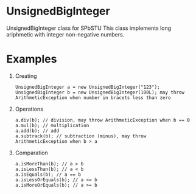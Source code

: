 # UnsignedBigInteger
UnsignedBigInteger class for SPbSTU
This class implements long ariphmetic with integer non-negative numbers.
# Examples
1. Creating
    ```
    UnsignedBigInteger a = new UnsignedBigInteger("123");
    UnsignedBigInteger b = new UnsignedBigInteger(100L); may throw ArithmeticException when number in bracets less than zero
    ```
2. Operations
    ```
    a.div(b); // division, may throw ArithmeticException when b == 0
    a.mul(b); // multiplication
    a.add(b); // add
    a.subtrack(b); // subtraction (minus), may throw ArithmeticException when b > a
    ```
3. Comparation
    ```
    a.isMoreThan(b); // a > b
    a.isLessThan(b); // a < b
    a.isEquals(b); // a == b
    a.isLessOrEquals(b); // a <= b
    a.isMoreOrEquals(b); // a >= b
    ```
